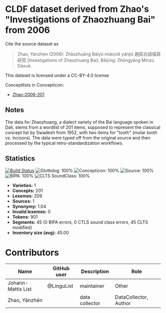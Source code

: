 # CLDF dataset derived from Zhao's "Investigations of Zhaozhuang Bai" from 2006

Cite the source dataset as

> Zhao, Yanzhen (2006): Zhàozhuāng Báiyǔ miáoxiě yánjiū 趙莊白語描寫研究 [Investigations of Zhaozhuang Bai]. Běijīng: Zhōngyāng Mínzú Dàxué.

This dataset is licensed under a CC-BY-4.0 license


Conceptlists in Concepticon:
- [Zhao-2006-201](https://concepticon.clld.org/contributions/Zhao-2006-201)
## Notes

The data for Zhaozhuang, a dialect variety of the Bai language spoken in Dali, stems from a wordlist of 201 items, supposed to represent the classical concept list by Swadesh from 1952, with two items for "tooth" (molar tooth vs. incisors). The data were typed off from the original source and then processed by the typical retro-standardization workflows.



## Statistics


[![Build Status](https://travis-ci.org/lexibank/zhaobai.svg?branch=master)](https://travis-ci.org/lexibank/zhaobai)
![Glottolog: 100%](https://img.shields.io/badge/Glottolog-100%25-brightgreen.svg "Glottolog: 100%")
![Concepticon: 100%](https://img.shields.io/badge/Concepticon-100%25-brightgreen.svg "Concepticon: 100%")
![Source: 100%](https://img.shields.io/badge/Source-100%25-brightgreen.svg "Source: 100%")
![BIPA: 100%](https://img.shields.io/badge/BIPA-100%25-brightgreen.svg "BIPA: 100%")
![CLTS SoundClass: 100%](https://img.shields.io/badge/CLTS%20SoundClass-100%25-brightgreen.svg "CLTS SoundClass: 100%")

- **Varieties:** 1
- **Concepts:** 201
- **Lexemes:** 209
- **Sources:** 1
- **Synonymy:** 1.04
- **Invalid lexemes:** 0
- **Tokens:** 901
- **Segments:** 45 (0 BIPA errors, 0 CTLS sound class errors, 45 CLTS modified)
- **Inventory size (avg):** 45.00

# Contributors

Name | GitHub user | Description | Role
--- | --- | --- | ---
Johann-Mattis List | @LinguList | maintainer | Other
Zhao, Yānzhēn | | data collector | DataCollector, Author


